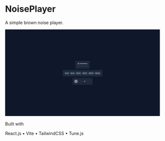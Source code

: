# NoisePlayer

A simple brown noise player.

![Screenshot](NoisePlayer-preview.png)

<p class="text-center">Built with</p>  
<p class="text-center">React.js • Vite • TailwindCSS • Tune.js</p>  